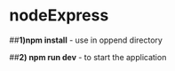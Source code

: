 # nodeExpress

##**1)npm install** - use in oppend directory





##**2) npm run dev** - to start the application
